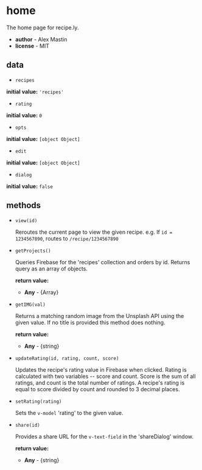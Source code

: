 # home 

The home page for recipe.ly. 

- **author** - Alex Mastin 
- **license** - MIT 

## data 

- `recipes` 

**initial value:** `'recipes'` 

- `rating` 

**initial value:** `0` 

- `opts` 

**initial value:** `[object Object]` 

- `edit` 

**initial value:** `[object Object]` 

- `dialog` 

**initial value:** `false` 

## methods 

- `view(id)` 

  Reroutes the current page to view the given recipe.
  e.g. If `id = 1234567890`, routes to `/recipe/1234567890` 

- `getProjects()` 

  Queries Firebase for the 'recipes' collection and orders by id.
  Returns query as an array of objects. 

   **return value:** 

     - **Any** - {Array} 
- `getIMG(val)` 

  Returns a matching random image from the Unsplash API using the given value.
  If no title is provided this method does nothing. 

   **return value:** 

     - **Any** - {string} 
- `updateRating(id, rating, count, score)` 

  Updates the recipe's rating value in Firebase when clicked.
  Rating is calculated with two variables -- score and count.
  Score is the sum of all ratings, and count is the total number of ratings.
  A recipe's rating is equal to score divided by count and rounded to 3 decimal places. 

- `setRating(rating)` 

  Sets the `v-model` 'rating' to the given value. 

- `share(id)` 

  Provides a share URL for the `v-text-field` in the 'shareDialog' window. 

   **return value:** 

     - **Any** - {string} 
